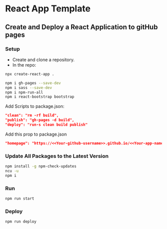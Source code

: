 # React App Template

## Create and Deploy a React Application to gitHub pages

### Setup
- Create and clone a repository.
- In the repo:

```bash
npx create-react-app .
```

```bash
npm i gh-pages --save-dev
npm i sass --save-dev
npm i npm-run-all
npm i react-bootstrap bootstrap
```
Add Scripts to package.json:
```json
"clean": "rm -rf build",
"publish": "gh-pages -d build",
"deploy": "run-s clean build publish"
```
Add this prop to package.json

```json
"homepage": "https://<<Your-github-username>>.github.io/<<Your-app-name>>/"
```

### Update All Packages to the Latest Version
```bash
npm install -g npm-check-updates
ncu -u
npm i
```

### Run 
```bash
npm run start
```

### Deploy
```bash
npm run deploy
```